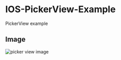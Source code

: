 # IOS-PickerView-Example

PickerView example

## Image

![picker view image](https://user-images.githubusercontent.com/79871380/132101935-e8fb7a68-e05c-41fe-8cd5-db7613004143.png)
